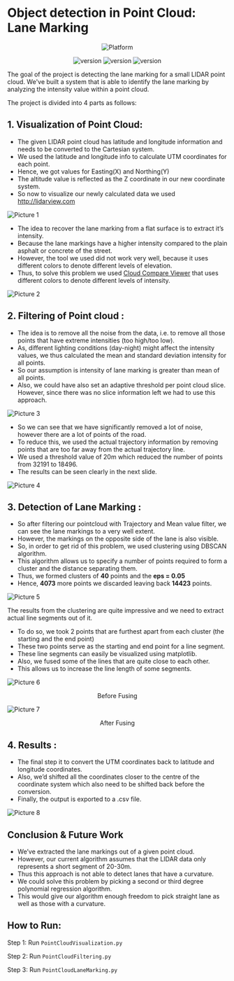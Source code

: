 # Object detection in Point Cloud: Lane Marking

<p align="center">
  <a style="text-decoration:none">
    <img src="https://img.shields.io/badge/Platform-Python-brightgreen" alt="Platform" />
  </a>
</p>

<p align="center">
   <a style="text-decoration:none" href="https://www.linkedin.com/in/chirag-khandhar">
    <img src="https://img.shields.io/badge/-Chirag%20Khandhar-blue" alt="version" />
  </a>
  <a style="text-decoration:none" href="https://www.linkedin.com/in/akshaykulkarni1995/">
    <img src="https://img.shields.io/badge/-Akshay%20Kulkarni -blue" alt="version" />
  </a>
  <a style="text-decoration:none" href="https://www.linkedin.com/in/meghatatti/">
    <img src="https://img.shields.io/badge/-Megha%20Tatti-blue" alt="version" />
  </a>
</p>

The goal of the project is detecting the lane marking for a small LIDAR point cloud. 
We've built a system that is able to identify the lane marking by analyzing the intensity value within a point cloud.

The project is divided into 4 parts as follows: 

## 1. Visualization of Point Cloud:


* The given LIDAR point cloud has latitude and longitude information and needs to be converted to the Cartesian system.
* We used the latitude and longitude info to calculate UTM coordinates for each point.
* Hence, we got values for Easting(X) and Northing(Y)
* The altitude value is reflected as the Z coordinate in our new coordinate system.
* So now  to visualize our newly calculated data we used http://lidarview.com

![Picture 1](PPT_resources/Picture1.png "Dark")

* The idea to recover the lane marking from a flat surface is to extract it’s intensity.
* Because the lane markings have a higher intensity compared to the plain asphalt or concrete of the street.
* However, the tool we used did not work very well, because it uses different colors to denote different levels of elevation. 
* Thus, to solve this problem we used [Cloud Compare Viewer](https://asmaloney.com/software/) that uses different colors to denote different levels of intensity.

![Picture 2](PPT_resources/Picture2.png "Dark")

## 2. Filtering of Point cloud :

* The idea is to remove all the noise from the data, i.e. to remove all those points that have extreme intensities (too high/too low).
* As, different lighting conditions (day-night) might affect the intensity values, we thus calculated the mean and standard deviation intensity for all points.
* So our assumption is intensity of lane marking is greater than mean of all points. 
* Also, we could have also set an adaptive threshold per point cloud slice. However, since there was no slice information left we had to use this approach. 

![Picture 3](PPT_resources/Picture3.png "Dark")


* So we can see that we have significantly removed a lot of noise, however there are a lot of points of the road.
* To reduce this, we used the actual trajectory information by removing points that are too far away from the actual trajectory line.
* We used a threshold value of 20m which reduced the number of points from 32191 to 18496.
* The results can be seen clearly in the next slide.

![Picture 4](PPT_resources/Picture4.png "Dark")

## 3. Detection of Lane Marking  :

* So after filtering our pointcloud with Trajectory and Mean value  filter, we can see the lane markings to a very well extent.
* However, the markings on the opposite side of the lane is also visible.
* So, in order to get rid of this problem, we used clustering using DBSCAN algorithm.
* This algorithm allows us to specify a number of points required to form a cluster and the distance separating them.
* Thus, we formed clusters of **40** points and the **eps = 0.05**
* Hence, **4073** more points we discarded leaving back **14423** points. 

![Picture 5](PPT_resources/Picture5.png "Dark")

The results from the clustering are quite impressive and we need to extract actual line segments out of it.

* To do so, we took 2 points that are furthest apart from each cluster (the starting and the end point)
* These two points serve as the starting and end point for a line segment. 
* These line segments can easily be visualized using matplotlib.
* Also, we fused some of the lines that are quite close to each other.
* This allows us to increase the line length of some segments. 

![Picture 6](PPT_resources/Picture6.png "Dark")
<p align="center">
  Before Fusing
</p>


![Picture 7](PPT_resources/Picture7.png "Dark")
<p align="center">
  After Fusing
</p>

## 4. Results :

* The final step it to convert the UTM coordinates back to latitude and longitude coordinates.
* Also, we’d shifted all the coordinates closer to the centre of the coordinate system which also need to be shifted back before the conversion.
* Finally, the output is exported to a .csv file.

![Picture 8](PPT_resources/Picture8.png "Dark")

## Conclusion & Future Work

* We’ve extracted the lane markings out of a given point cloud.
* However, our current algorithm assumes that the LIDAR data only represents a short segment of 20-30m. 
* Thus this approach is not able to detect lanes that have a curvature.
* We could solve this problem by picking a second or third degree polynomial regression algorithm.
* This would give our algorithm enough freedom to pick straight lane as well as those with a curvature.

## How to Run:

Step 1: Run ```PointCloudVisualization.py```

Step 2: Run ```PointCloudFiltering.py```  
 
Step 3: Run ```PointCloudLaneMarking.py```  













